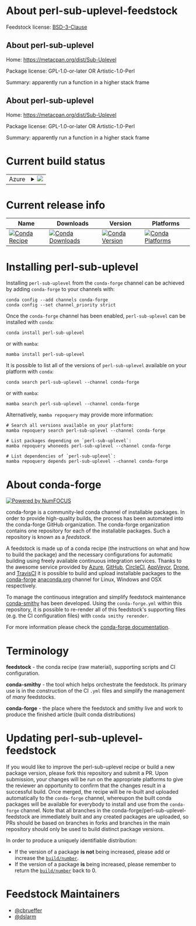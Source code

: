 About perl-sub-uplevel-feedstock
================================

Feedstock license: [BSD-3-Clause](https://github.com/conda-forge/perl-sub-uplevel-feedstock/blob/main/LICENSE.txt)


About perl-sub-uplevel
----------------------

Home: https://metacpan.org/dist/Sub-Uplevel

Package license: GPL-1.0-or-later OR Artistic-1.0-Perl

Summary: apparently run a function in a higher stack frame

About perl-sub-uplevel
----------------------

Home: https://metacpan.org/dist/Sub-Uplevel

Package license: GPL-1.0-or-later OR Artistic-1.0-Perl

Summary: apparently run a function in a higher stack frame

Current build status
====================


<table>
    
  <tr>
    <td>Azure</td>
    <td>
      <details>
        <summary>
          <a href="https://dev.azure.com/conda-forge/feedstock-builds/_build/latest?definitionId=17012&branchName=main">
            <img src="https://dev.azure.com/conda-forge/feedstock-builds/_apis/build/status/perl-sub-uplevel-feedstock?branchName=main">
          </a>
        </summary>
        <table>
          <thead><tr><th>Variant</th><th>Status</th></tr></thead>
          <tbody><tr>
              <td>linux_64</td>
              <td>
                <a href="https://dev.azure.com/conda-forge/feedstock-builds/_build/latest?definitionId=17012&branchName=main">
                  <img src="https://dev.azure.com/conda-forge/feedstock-builds/_apis/build/status/perl-sub-uplevel-feedstock?branchName=main&jobName=linux&configuration=linux%20linux_64_" alt="variant">
                </a>
              </td>
            </tr><tr>
              <td>osx_64</td>
              <td>
                <a href="https://dev.azure.com/conda-forge/feedstock-builds/_build/latest?definitionId=17012&branchName=main">
                  <img src="https://dev.azure.com/conda-forge/feedstock-builds/_apis/build/status/perl-sub-uplevel-feedstock?branchName=main&jobName=osx&configuration=osx%20osx_64_" alt="variant">
                </a>
              </td>
            </tr>
          </tbody>
        </table>
      </details>
    </td>
  </tr>
</table>

Current release info
====================

| Name | Downloads | Version | Platforms |
| --- | --- | --- | --- |
| [![Conda Recipe](https://img.shields.io/badge/recipe-perl--sub--uplevel-green.svg)](https://anaconda.org/conda-forge/perl-sub-uplevel) | [![Conda Downloads](https://img.shields.io/conda/dn/conda-forge/perl-sub-uplevel.svg)](https://anaconda.org/conda-forge/perl-sub-uplevel) | [![Conda Version](https://img.shields.io/conda/vn/conda-forge/perl-sub-uplevel.svg)](https://anaconda.org/conda-forge/perl-sub-uplevel) | [![Conda Platforms](https://img.shields.io/conda/pn/conda-forge/perl-sub-uplevel.svg)](https://anaconda.org/conda-forge/perl-sub-uplevel) |

Installing perl-sub-uplevel
===========================

Installing `perl-sub-uplevel` from the `conda-forge` channel can be achieved by adding `conda-forge` to your channels with:

```
conda config --add channels conda-forge
conda config --set channel_priority strict
```

Once the `conda-forge` channel has been enabled, `perl-sub-uplevel` can be installed with `conda`:

```
conda install perl-sub-uplevel
```

or with `mamba`:

```
mamba install perl-sub-uplevel
```

It is possible to list all of the versions of `perl-sub-uplevel` available on your platform with `conda`:

```
conda search perl-sub-uplevel --channel conda-forge
```

or with `mamba`:

```
mamba search perl-sub-uplevel --channel conda-forge
```

Alternatively, `mamba repoquery` may provide more information:

```
# Search all versions available on your platform:
mamba repoquery search perl-sub-uplevel --channel conda-forge

# List packages depending on `perl-sub-uplevel`:
mamba repoquery whoneeds perl-sub-uplevel --channel conda-forge

# List dependencies of `perl-sub-uplevel`:
mamba repoquery depends perl-sub-uplevel --channel conda-forge
```


About conda-forge
=================

[![Powered by
NumFOCUS](https://img.shields.io/badge/powered%20by-NumFOCUS-orange.svg?style=flat&colorA=E1523D&colorB=007D8A)](https://numfocus.org)

conda-forge is a community-led conda channel of installable packages.
In order to provide high-quality builds, the process has been automated into the
conda-forge GitHub organization. The conda-forge organization contains one repository
for each of the installable packages. Such a repository is known as a *feedstock*.

A feedstock is made up of a conda recipe (the instructions on what and how to build
the package) and the necessary configurations for automatic building using freely
available continuous integration services. Thanks to the awesome service provided by
[Azure](https://azure.microsoft.com/en-us/services/devops/), [GitHub](https://github.com/),
[CircleCI](https://circleci.com/), [AppVeyor](https://www.appveyor.com/),
[Drone](https://cloud.drone.io/welcome), and [TravisCI](https://travis-ci.com/)
it is possible to build and upload installable packages to the
[conda-forge](https://anaconda.org/conda-forge) [anaconda.org](https://anaconda.org/)
channel for Linux, Windows and OSX respectively.

To manage the continuous integration and simplify feedstock maintenance
[conda-smithy](https://github.com/conda-forge/conda-smithy) has been developed.
Using the ``conda-forge.yml`` within this repository, it is possible to re-render all of
this feedstock's supporting files (e.g. the CI configuration files) with ``conda smithy rerender``.

For more information please check the [conda-forge documentation](https://conda-forge.org/docs/).

Terminology
===========

**feedstock** - the conda recipe (raw material), supporting scripts and CI configuration.

**conda-smithy** - the tool which helps orchestrate the feedstock.
                   Its primary use is in the construction of the CI ``.yml`` files
                   and simplify the management of *many* feedstocks.

**conda-forge** - the place where the feedstock and smithy live and work to
                  produce the finished article (built conda distributions)


Updating perl-sub-uplevel-feedstock
===================================

If you would like to improve the perl-sub-uplevel recipe or build a new
package version, please fork this repository and submit a PR. Upon submission,
your changes will be run on the appropriate platforms to give the reviewer an
opportunity to confirm that the changes result in a successful build. Once
merged, the recipe will be re-built and uploaded automatically to the
`conda-forge` channel, whereupon the built conda packages will be available for
everybody to install and use from the `conda-forge` channel.
Note that all branches in the conda-forge/perl-sub-uplevel-feedstock are
immediately built and any created packages are uploaded, so PRs should be based
on branches in forks and branches in the main repository should only be used to
build distinct package versions.

In order to produce a uniquely identifiable distribution:
 * If the version of a package **is not** being increased, please add or increase
   the [``build/number``](https://docs.conda.io/projects/conda-build/en/latest/resources/define-metadata.html#build-number-and-string).
 * If the version of a package **is** being increased, please remember to return
   the [``build/number``](https://docs.conda.io/projects/conda-build/en/latest/resources/define-metadata.html#build-number-and-string)
   back to 0.

Feedstock Maintainers
=====================

* [@cbrueffer](https://github.com/cbrueffer/)
* [@dslarm](https://github.com/dslarm/)

